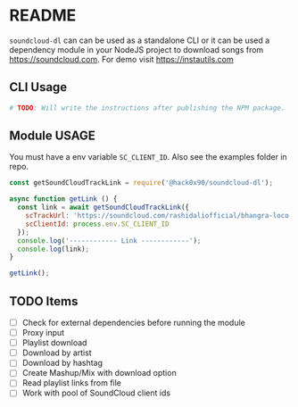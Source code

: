 # README
`soundcloud-dl` can can be used as a standalone CLI or it can be used a dependency module in your NodeJS project to download songs from https://soundcloud.com.
For demo visit https://instautils.com

## CLI Usage
```bash
# TODO: Will write the instructions after publishing the NPM package.
```

## Module USAGE
You must have a env variable `SC_CLIENT_ID`. Also see the examples folder in repo.
```js
const getSoundCloudTrackLink = require('@hack0x90/soundcloud-dl');

async function getLink () {
  const link = await getSoundCloudTrackLink({
    scTrackUrl: 'https://soundcloud.com/rashidaliofficial/bhangra-loco',
    scClientId: process.env.SC_CLIENT_ID
  });
  console.log('------------ Link ------------');
  console.log(link);
}

getLink();
```

## TODO Items
- [ ] Check for external dependencies before running the module
- [ ] Proxy input
- [ ] Playlist download
- [ ] Download by artist
- [ ] Download by hashtag
- [ ] Create Mashup/Mix with download option
- [ ] Read playlist links from file
- [ ] Work with pool of SoundCloud client ids
